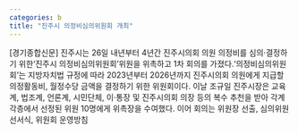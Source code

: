```yaml
---
categories: b
title: "진주시 의정비심의위원회 개최"
---
```

[경기종합신문] 진주시는 26일 내년부터 4년간 진주시의회 의원 의정비를 심의·결정하기 위한‘진주시 의정비심의위원회’위원을 위촉하고 1차 회의를 가졌다.‘의정비심의위원회’는 지방자치법 규정에 따라 2023년부터 2026년까지 진주시의회 의원에게 지급할 의정활동비, 월정수당 금액을 결정하기 위한 위원회이다. 이날 조규일 진주시장은 교육계, 법조계, 언론계, 시민단체, 이·통장 및 진주시의회 의장 등의 복수 추천을 받아 각계각층에서 선정된 위원 10명에게 위촉장을 수여했다. 이어 회의는 위원장 선출, 심의위원 선서식, 위원회 운영방침
